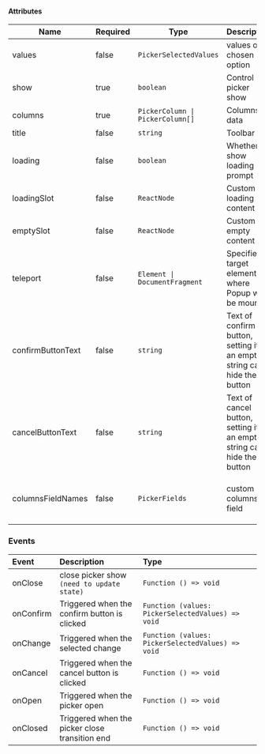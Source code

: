 #### Attributes

| Name              | Required | Type                             | Description                                                               | Default                                                  |
| ----------------- | -------- | -------------------------------- | ------------------------------------------------------------------------- | -------------------------------------------------------- |
| values            | false    | `PickerSelectedValues`           | values of chosen option                                                   | —                                                        |
| show              | true     | `boolean`                        | Control picker show                                                       | —                                                        |
| columns           | true     | `PickerColumn \| PickerColumn[]` | Columns data                                                              | —                                                        |
| title             | false    | `string`                         | Toolbar title                                                             | —                                                        |
| loading           | false    | `boolean`                        | Whether to show loading prompt                                            | `false`                                                  |
| loadingSlot       | false    | `ReactNode`                      | Custom loading content                                                    | —                                                        |
| emptySlot         | false    | `ReactNode`                      | Custom empty content                                                      | —                                                        |
| teleport          | false    | `Element \| DocumentFragment`    | Specifies a target element where Popup will be mounted                    | `document.body`                                          |
| confirmButtonText | false    | `string`                         | Text of confirm button, setting it as an empty string can hide the button | `Confirm`                                                |
| cancelButtonText  | false    | `string`                         | Text of cancel button, setting it as an empty string can hide the button  | `Cancel`                                                 |
| columnsFieldNames | false    | `PickerFields`                   | custom columns field                                                      | `{ text: 'text', value: 'value', children: 'children' }` |

### Events

| Event     | Description                                    | Type                                              |
| :-------- | :--------------------------------------------- | :------------------------------------------------ |
| onClose   | close picker show `(need to update state)`     | `Function () => void`                             |
| onConfirm | Triggered when the confirm button is clicked   | `Function (values: PickerSelectedValues) => void` |
| onChange  | Triggered when the selected change             | `Function (values: PickerSelectedValues) => void` |
| onCancel  | Triggered when the cancel button is clicked    | `Function () => void`                             |
| onOpen    | Triggered when the picker open                 | `Function () => void`                             |
| onClosed  | Triggered when the picker close transition end | `Function () => void`                             |
